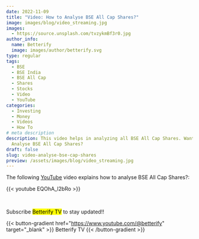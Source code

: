 ```yaml
---
date: 2022-11-09
title: "Video: How to Analyse BSE All Cap Shares?"
image: images/blog/video_streaming.jpg
images:
  - https://source.unsplash.com/tvzykmBf3r0.jpg
author_info:
  name: Betterify
  image: images/author/betterify.svg
type: regular
tags:
  - BSE
  - BSE India
  - BSE All Cap
  - Shares
  - Stocks
  - Video
  - YouTube
categories:
  - Investing
  - Money
  - Videos
  - How To
# meta description
description: This video helps in analyzing all BSE All Cap Shares. Want to know how to
  Analyse BSE All Cap Shares?
draft: false
slug: video-analyse-bse-cap-shares
preview: /assets/images/blog/video_streaming.jpg
---
```


The following [YouTube](https://www.youtube.com/@betterify) video explains how to analyse BSE All Cap Shares?:

{{< youtube EQOhA_l2bRo >}}

<br>

Subscribe <mark>Betterify TV</mark> to stay updated!!

{{< button-gradient href="https://www.youtube.com/@betterify" target="_blank" >}}
Betterify TV <i class="las la-arrow-right"></i>
{{< /button-gradient >}}
